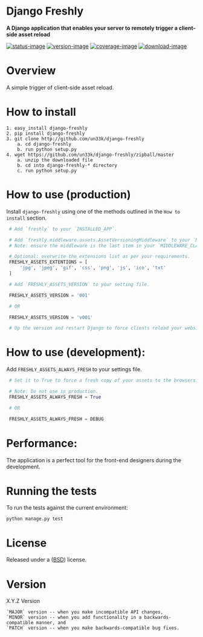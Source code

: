 Django Freshly
====================

**A Django application that enables your server to remotely trigger a client-side asset reload**

[![status-image]][status-link]
[![version-image]][version-link]
[![coverage-image]][coverage-link]
[![download-image]][download-link]


Overview
====================

A simple trigger of client-side asset reload.


How to install
====================

    1. easy_install django-freshly
    2. pip install django-freshly
    3. git clone http://github.com/un33k/django-freshly
        a. cd django-freshly
        b. run python setup.py
    4. wget https://github.com/un33k/django-freshly/zipball/master
        a. unzip the downloaded file
        b. cd into django-freshly-* directory
        c. run python setup.py


How to use (production)
====================
Install `django-freshly` using one of the methods outlined in the `How to install` section.

   ```python
    # Add `freshly` to your `INSTALLED_APP`.

    # Add `freshly.middleware.assets.AssetVersioningMiddleware` to your `MIDDLEWARE_CLASSES`.
    # Note: ensure the middleware is the last item in your `MIDDLEWARE_CLASSES`.

    # Optional: overwrite the extensions list as per your requirements.
    FRESHLY_ASSETS_EXTENTIONS = [
        'jpg', 'jpeg', 'gif', 'css', 'png', 'js', 'ico', 'txt'
    ]

    # Add `FRESHLY_ASSETS_VERSION` to your setting file.

    FRESHLY_ASSETS_VERSION = '001'

    # OR

    FRESHLY_ASSETS_VERSION = 'v001'

    # Up the version and restart Django to force clients reload your website assets.
   ```

How to use (development):
=================
Add `FRESHLY_ASSETS_ALWAYS_FRESH` to your settings file.

   ```python
    # Set it to True to force a fresh copy of your assets to the browsers.

    # Note: Do not use in production.
    FRESHLY_ASSETS_ALWAYS_FRESH = True

    # OR

    FRESHLY_ASSETS_ALWAYS_FRESH = DEBUG
   ```

Performance:
=================
The application is a perfect tool for the front-end designers during the development.


Running the tests
====================

To run the tests against the current environment:

    python manage.py test


License
====================

Released under a ([BSD](LICENSE.md)) license.


Version
====================
X.Y.Z Version

    `MAJOR` version -- when you make incompatible API changes,
    `MINOR` version -- when you add functionality in a backwards-compatible manner, and
    `PATCH` version -- when you make backwards-compatible bug fixes.

[status-image]: https://secure.travis-ci.org/un33k/django-freshly.png?branch=master
[status-link]: http://travis-ci.org/un33k/django-freshly?branch=master

[version-image]: https://img.shields.io/pypi/v/django-freshly.svg
[version-link]: https://pypi.python.org/pypi/django-freshly

[coverage-image]: https://coveralls.io/repos/un33k/django-freshly/badge.svg
[coverage-link]: https://coveralls.io/r/un33k/django-freshly

[download-image]: https://img.shields.io/pypi/dm/django-freshly.svg
[download-link]: https://pypi.python.org/pypi/django-freshly

